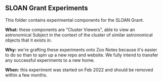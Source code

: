 ## SLOAN Grant Experiments

This folder contains experimental components for the SLOAN Grant.

**What:** these components are "Cluster Viewers", able to view an astronomical
Subject in the context of the cluster of similar astronomical objects that it
exists in.

**Why:** we're grafting these experiments onto Zoo Notes because it's easier to
do so than to spin up a new repo and website. We fully intend to transfer any
successful experiments to a new home.

**When:** this experiment was started on Feb 2022 and should be removed within a
few months.
